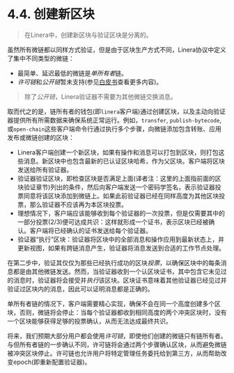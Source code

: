 # 4.4. 创建新区块

> 在Linera中，创建新区块与验证区块是分离的。

虽然所有微链都以同样方式验证，但是由于区块生产方式不同，Linera协议中定义了集中不同类型的微链：

- 最简单、延迟最低的微链是*单所有者*链。
- *许可链*和*公开链*暂未支持(参见[白皮书](https://linera.io/whitepaper)查看更多内容)。

> 除了*公开链*，Linera验证器不需要为其他微链交换消息。

取而代之的是，链所有者的钱包(即`linera`客户端)通过创建区块，以及主动向验证器提供所有所需数据来确保系统正常运行。例如，`transfer`, `publish-bytecode`, 或`open-chain`这些客户端命令行通过执行多个步骤，向微链添加包含转账、应用发布或微链创建的区块：

- Linera客户端创建一个新区块，如果有操作和消息可以打包到区块，则打包这些消息。新区块中也包含最新的已认证区块哈希，作为父区块。客户端将区块发送给所有验证器。
- 验证器验证区块，即检查区块是否满足上面(译者注：这里的上面指前面的区块验证章节)列出的条件，然后向客户端发送一个密码学签名，表示验证器投票同意将该区块添加到微链上。如果此前验证器已经在同样高度为其他区块投票，那么验证器不应该再为本区块投票。
- 理想情况下，客户端应该能够收到每个验证器的一次投票，但是仅需要其中的一部分投票(2/3)便可达成共识：这样就形成一个证书，表示区块已经被确认。客户端将已经确认的证书发送给每个验证器。
- 验证器“执行”区块：验证器将区块中的全部消息和操作应用到最新状态上，并更新视图，如果有跨链消息产生，验证器将消息发送到合适的工作节点处理。

在第二步中，验证其仅仅为那些已经执行成功的区块*投票*，以确保区块中的每条消息都是由其他微链发送。然而，当验证器收到一个认区块证书，其中包含它未见过的消息时，验证器将会接受并*执行*该区块。区块证书意味着其他验证器已经见过并验证过区块内的消息，因此可以证明消息都是正确的。

单所有者链的情况下，客户端需要精心实现，确保不会在同一个高度创建多个区块，否则，微链将会停止：当每个验证器都收到相同高度的两个冲突区块时，没有一个区块能够获得足够的投票确认，从而无法达成最终共识。

将来，我们预期大部分用户都会使用*许可链*，即使他们创建的微链只有链所有者。与但所有者链的一步确认不同，许可链将会通过两个步骤确认区块，从而避免微链被冲突区块停止。许可链也允许用户将特定管理任务委托给到第三方，从而帮助改变epoch(即重新配置验证器)。
